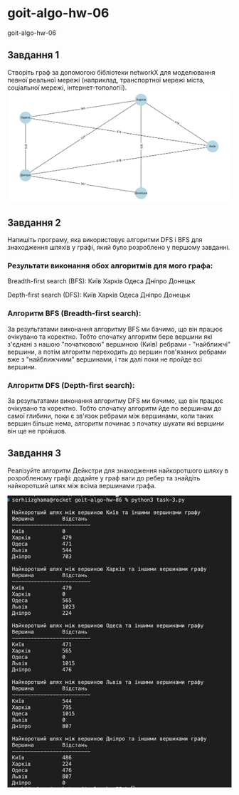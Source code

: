 # goit-algo-hw-06
goit-algo-hw-06

## Завдання 1
Створіть граф за допомогою бібліотеки networkX для моделювання певної реальної мережі (наприклад, транспортної мережі міста, соціальної мережі, інтернет-топології).
![graph](images/image-1.png)

## Завдання 2
Напишіть програму, яка використовує алгоритми DFS і BFS для знаходження шляхів у графі, який було розроблено у першому завданні.

### Результати виконання обох алгоритмів для мого графа:

Breadth-first search (BFS):
Київ Харків Одеса Дніпро Донецьк 

Depth-first search (DFS):
Київ Харків Одеса Дніпро Донецьк

### Aлгоритм BFS (Breadth-first search):
За результатами виконання алгоритму BFS ми бачимо, що він працює очікувано та коректно. Тобто спочатку алгоритм бере вершини які з'єднані з нашою "початковою" вершиною (Київ) ребрами - "найближчі" вершини, а потім алгоритм переходить до вершин пов'язаних ребрами вже з "найближчими" вершинами, і так далі поки не пройде всі вершини.

### Aлгоритм DFS (Depth-first search):
За результатами виконання алгоритму DFS ми бачимо, що він працює очікувано та коректно. Тобто спочатку алгоритм йде по вершинам до самої глибини, поки є зв'язок ребрами між вершинами, коли таких вершин більше нема, алгоритм починає з початку шукати які вершини він ще не пройшов.


## Завдання 3
Реалізуйте алгоритм Дейкстри для знаходження найкоротшого шляху в розробленому графі: додайте у граф ваги до ребер та знайдіть найкоротший шлях між всіма вершинами графа.

![graph](images/image-3.png)
